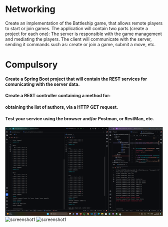 
  #  Networking
Create an implementation of the Battleship game, that allows remote players to start or join games. The application will contain two parts (create a project for each one):
    The server is responsible with the game management and mediating the players.
    The client will communicate with the server, sending it commands such as:
        create or join a game,
        submit a move, etc. 

# Compulsory  

  ####  Create a Spring Boot project that will contain the REST services for comunicating with the server data.
  ####  Create a REST controller containing a method for:
  ####  obtaining the list of authors, via a HTTP GET request. 
  ####  Test your service using the browser and/or Postman, or RestMan, etc. 

![screenshot1](1.png)
![screenshot1](2.png)
![screenshot1](3.png)
